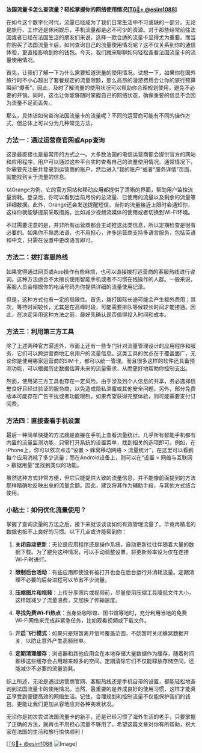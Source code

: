 **法国流量卡怎么查流量？轻松掌握你的网络使用情况[[TG💪+ @esim1088](https://t.me/s/esim1088)]**

在如今这个数字化时代，流量已经成为了我们日常生活中不可或缺的一部分。无论是旅行、工作还是休闲娱乐，手机流量都是必不可少的资源。对于那些经常前往法国或者已经在法国生活的朋友们来说，选择一款合适的流量卡显得尤为重要。而当你购买了法国流量卡后，如何查询自己的流量使用情况呢？这不仅关系到你的通信体验，更直接影响到你的钱包。今天，我们就来聊聊如何轻松查看法国流量卡的流量使用情况。

首先，让我们了解一下为什么需要知道流量的使用情况。试想一下，如果你在国外旅行时不小心超出了套餐规定的流量限额，那么高昂的漫游费用会让你的旅行预算瞬间“爆表”。因此，及时了解流量的使用状况可以帮助你合理规划使用，避免不必要的开销。同时，这也让你能够随时掌握自己的网络状态，确保重要的信息不会因为流量不足而丢失。

那么，具体该如何查询法国流量卡的流量呢？不同的运营商可能有不同的操作方式，但总体上可以分为几种常见方法。

### 方法一：通过运营商官网或App查询

这是最直接也是最常用的方式之一。大多数法国的电信运营商都会提供官方的网站和应用程序，用户可以通过这些平台实时查看自己的流量使用情况。通常情况下，你需要先注册并登录到运营商的账户，然后进入“我的账户”或者“服务详情”页面，就能找到关于流量的信息。

以Orange为例，它的官方网站和移动应用都提供了清晰的界面，帮助用户监控流量消耗。登录后，你可以看到当前月份的总流量、已使用的流量以及剩余的流量等详细数据。此外，Orange还会发送提醒短信，当你的流量接近上限时会通知你，这样你就能够提前采取措施，比如减少视频流媒体的使用或者切换到Wi-Fi环境。

不过需要注意的是，并非所有运营商都会主动推送此类信息，所以定期检查是很有必要的。如果你不熟悉法语，也不用担心，许多运营商支持多语言服务，包括英语和中文，只需在设置中更改语言即可。

### 方法二：拨打客服热线

如果觉得通过网页或App操作有些麻烦，也可以直接拨打运营商的客服热线进行咨询。这种方法适合不太擅长使用智能手机或者不习惯在线操作的人群。一般来说，客服人员会根据你的电话号码为你提供详细的流量使用记录。

但是，这种方式也有一定的局限性。首先，拨打国际长途可能会产生额外费用；其次，等待时间较长，尤其是在高峰时段，可能需要排队等候较长时间才能接通。因此，在决定采用这种方法之前，最好先确认是否值得投入时间和成本。

### 方法三：利用第三方工具

除了上述两种官方渠道外，市面上还有一些专门针对流量管理设计的应用程序和服务，它们可以跨运营商地汇总用户的流量信息。这类工具的优点在于覆盖面广，无论你是使用哪家运营商的SIM卡，都可以统一管理。而且很多这样的软件还具备预测功能，可以根据历史数据估算未来的流量需求，从而更好地帮助你控制支出。

然而，使用第三方工具也存在一定风险。由于涉及到个人信息的共享，务必选择信誉良好且经过验证的服务商，以免造成隐私泄露或其他安全问题。另外，部分免费版本可能存在广告干扰或者功能限制，如果希望获得完整体验，则可能需要支付订阅费。

### 方法四：直接查看手机设置

最后一种简单快捷的方法就是直接在手机上查看流量统计。几乎所有智能手机都有内置的流量监测功能，只需打开系统的设置菜单，找到相关的选项即可。例如，在iPhone上，你可以依次点击“设置 > 蜂窝移动网络 > 流量统计”，在这里可以看到每个应用消耗了多少流量；而在Android设备上，则可以在“设置 > 网络与互联网 > 数据用量”里找到类似的功能。

虽然这种方式非常方便，但它只能提供大致的流量信息，并不能像前面提到的方法那样精确地反映出总的流量余额。因此，建议将其作为辅助手段，与其他方式结合使用。

### 小贴士：如何优化流量使用？

掌握了查询流量的方法之后，接下来就该谈谈如何有效管理流量了。毕竟再精准的数据也抵不上良好的习惯。以下几点或许能帮到你：

1. **关闭自动更新**：无论是应用程序还是操作系统，自动更新往往伴随着大量的数据下载。为了避免这种情况，可以手动调整设置，将更新频率设为仅在连接Wi-Fi时进行。
   
2. **限制后台活动**：有些应用即使没有被打开也会在后台运行并消耗流量。定期清理不必要的后台进程可以节省不少流量。

3. **压缩图片和视频**：上传分享照片或视频前，尽量使用压缩工具降低文件大小，这样既减少了流量浪费，又加快了传输速度。

4. **寻找免费Wi-Fi热点**：当身处咖啡馆、图书馆等地时，充分利用当地的免费Wi-Fi网络来完成非紧急任务，比如观看视频或下载文件。

5. **开启飞行模式**：如果只是短暂离开信号覆盖范围，不妨暂时关闭蜂窝数据开关，以防止意外产生高额账单。

6. **定期清理缓存**：浏览器和其他应用会在本地存储大量数据作为缓存，随着时间推移这些缓存会占用越来越多的空间。定期清除它们不仅能释放存储空间，还能减少不必要的流量消耗。

综上所述，无论是通过运营商官网、客服热线还是手机自带的设置，都能轻松地查询到法国流量卡的使用情况。当然，最重要的是养成良好的使用习惯，这样才能真正享受到便捷高效的网络生活。记住，合理规划和控制流量不仅能保护我们的钱包，更能让我们更加从容地应对各种突发状况。

无论你是初次尝试法国流量卡的新手，还是已经习惯了海外生活的老手，只要掌握了正确的方法，就再也不用担心流量不够用了。希望这篇文章对你有所帮助，祝大家在法国的生活和旅行愉快顺利！

[[TG💪+ @esim1088](https://t.me/s/esim1088) ![Image](https://i.postimg.cc/4NQfJmqS/Snipaste-2025-05-13-00-14-12.png)]
